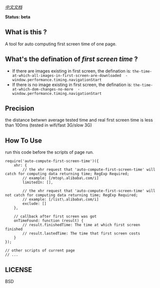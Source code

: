 *[中文文档](./README_zh.md)*

**Status: beta**

## What is this ?

A tool for auto computing first screen time of one page.

## What's the defination of *first screen time* ?

+   If there are images existing in first screen, the defination is: `the-time-at-which-all-images-in-first-screen-are-downloaded  -  window.performance.timing.navigationStart`
+   If there is no image existing in first screen, the defination is: `the-time-at-which-dom-changes-no-more  -  window.performance.timing.navigationStart`

## Precision

the distance betwwn average tested time and real first screen time is less than 100ms (tested in wifi/fast 3G/slow 3G)

## How To Use

run this code before the scripts of page run.

```
require('auto-compute-first-screen-time')({
    xhr: {
        // the xhr request that 'auto-compute-first-screen-time' will catch for computing data returning time; RegExp Required;
        // example: [/mtop\.alibaba\.com/i]
        limitedIn: [],

        // the xhr request that 'auto-compute-first-screen-time' will not catch for computing data returning time; RegExp Required;
        // example: [/list\.alibaba\.com/i]
        exclude: []
    },

    // callback after first screen was got
    onTimeFound: function (result) {
        // result.finishedTime: The time at which first screen finished
        // result.lastedTime: The time that first screen costs
    }
});

// other scripts of current page
// ...
```

## LICENSE

BSD